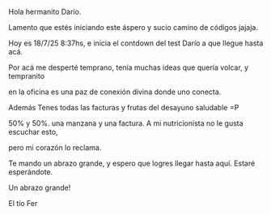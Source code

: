 Hola hermanito Darío.

Lamento que estés iniciando este áspero y sucio camino de códigos jajaja. 

Hoy es 18/7/25 8:37hs, e inicia el contdown del test Darío a que llegue hasta acá.

Por acá me desperté temprano, tenía muchas ideas que quería volcar, y tempranito

en la oficina es una paz de conexión divina donde uno conecta.

Además Tenes todas las facturas y frutas del desayuno saludable =P

50% y 50%. una manzana y una factura. A mi nutricionista no le gusta escuchar esto, 

pero mi corazón lo reclama.

Te mando un abrazo grande, y espero que logres llegar hasta aquí. Estaré esperándote.



Un abrazo grande!

El tío Fer


